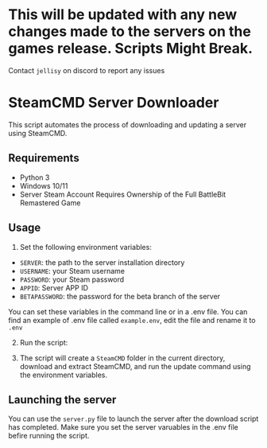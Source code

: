 # This will be updated with any new changes made to the servers on the games release. Scripts Might Break. 
Contact `jellisy` on discord to report any issues


# SteamCMD Server Downloader

This script automates the process of downloading and updating a server using SteamCMD.

## Requirements
- Python 3
- Windows 10/11
- Server Steam Account Requires Ownership of the Full BattleBit Remastered Game

## Usage

1. Set the following environment variables:
  - `SERVER`: the path to the server installation directory
  - `USERNAME`: your Steam username
  - `PASSWORD`: your Steam password
  - `APPID`: Server APP ID
  - `BETAPASSWORD`: the password for the beta branch of the server
  
  You can set these variables in the command line or in a .env file.
  You can find an example of .env file called `example.env`, edit the file and rename it to `.env`

2. Run the script:

3. The script will create a `SteamCMD` folder in the current directory, download and extract SteamCMD, and run the update command using the environment variables.

## Launching the server

You can use the `server.py` file to launch the server after the download script has completed.
Make sure you set the server varuables  in the .env file befire running the script.



